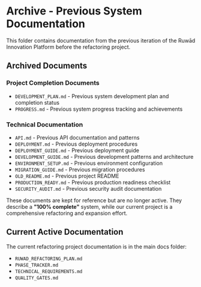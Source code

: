# Archive - Previous System Documentation

This folder contains documentation from the previous iteration of the Ruwād Innovation Platform before the refactoring project.

## Archived Documents

### Project Completion Documents
- `DEVELOPMENT_PLAN.md` - Previous system development plan and completion status
- `PROGRESS.md` - Previous system progress tracking and achievements

### Technical Documentation  
- `API.md` - Previous API documentation and patterns
- `DEPLOYMENT.md` - Previous deployment procedures
- `DEPLOYMENT_GUIDE.md` - Previous deployment guide
- `DEVELOPMENT_GUIDE.md` - Previous development patterns and architecture
- `ENVIRONMENT_SETUP.md` - Previous environment configuration
- `MIGRATION_GUIDE.md` - Previous migration procedures
- `OLD_README.md` - Previous project README
- `PRODUCTION_READY.md` - Previous production readiness checklist
- `SECURITY_AUDIT.md` - Previous security audit documentation

These documents are kept for reference but are no longer active. They describe a **"100% complete"** system, while our current project is a comprehensive refactoring and expansion effort.

## Current Active Documentation
The current refactoring project documentation is in the main docs folder:
- `RUWAD_REFACTORING_PLAN.md`
- `PHASE_TRACKER.md` 
- `TECHNICAL_REQUIREMENTS.md`
- `QUALITY_GATES.md`